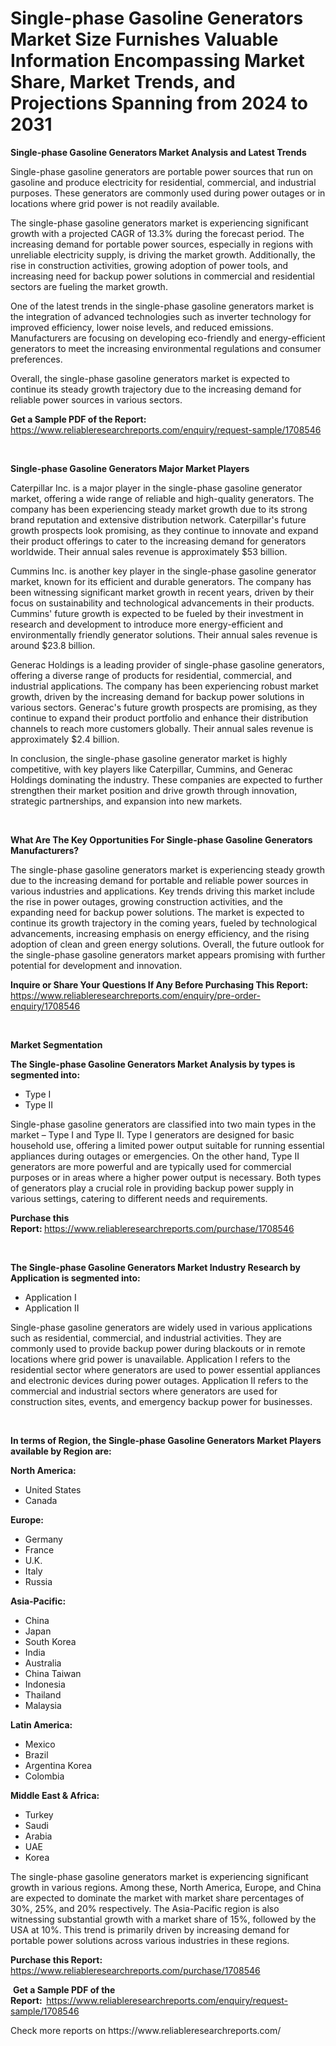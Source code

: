 <p><h1>Single-phase Gasoline Generators Market Size Furnishes Valuable Information Encompassing Market Share, Market Trends, and Projections Spanning from 2024 to 2031</h1></p><p><strong>Single-phase Gasoline Generators Market Analysis and Latest Trends</strong></p>
<p><p>Single-phase gasoline generators are portable power sources that run on gasoline and produce electricity for residential, commercial, and industrial purposes. These generators are commonly used during power outages or in locations where grid power is not readily available.</p><p>The single-phase gasoline generators market is experiencing significant growth with a projected CAGR of 13.3% during the forecast period. The increasing demand for portable power sources, especially in regions with unreliable electricity supply, is driving the market growth. Additionally, the rise in construction activities, growing adoption of power tools, and increasing need for backup power solutions in commercial and residential sectors are fueling the market growth.</p><p>One of the latest trends in the single-phase gasoline generators market is the integration of advanced technologies such as inverter technology for improved efficiency, lower noise levels, and reduced emissions. Manufacturers are focusing on developing eco-friendly and energy-efficient generators to meet the increasing environmental regulations and consumer preferences.</p><p>Overall, the single-phase gasoline generators market is expected to continue its steady growth trajectory due to the increasing demand for reliable power sources in various sectors.</p></p>
<p><strong>Get a Sample PDF of the Report:&nbsp;</strong> <a href="https://www.reliableresearchreports.com/enquiry/request-sample/1708546">https://www.reliableresearchreports.com/enquiry/request-sample/1708546</a></p>
<p>&nbsp;</p>
<p><strong>Single-phase Gasoline Generators Major Market Players</strong></p>
<p><p>Caterpillar Inc. is a major player in the single-phase gasoline generator market, offering a wide range of reliable and high-quality generators. The company has been experiencing steady market growth due to its strong brand reputation and extensive distribution network. Caterpillar's future growth prospects look promising, as they continue to innovate and expand their product offerings to cater to the increasing demand for generators worldwide. Their annual sales revenue is approximately $53 billion.</p><p>Cummins Inc. is another key player in the single-phase gasoline generator market, known for its efficient and durable generators. The company has been witnessing significant market growth in recent years, driven by their focus on sustainability and technological advancements in their products. Cummins' future growth is expected to be fueled by their investment in research and development to introduce more energy-efficient and environmentally friendly generator solutions. Their annual sales revenue is around $23.8 billion.</p><p>Generac Holdings is a leading provider of single-phase gasoline generators, offering a diverse range of products for residential, commercial, and industrial applications. The company has been experiencing robust market growth, driven by the increasing demand for backup power solutions in various sectors. Generac's future growth prospects are promising, as they continue to expand their product portfolio and enhance their distribution channels to reach more customers globally. Their annual sales revenue is approximately $2.4 billion.</p><p>In conclusion, the single-phase gasoline generator market is highly competitive, with key players like Caterpillar, Cummins, and Generac Holdings dominating the industry. These companies are expected to further strengthen their market position and drive growth through innovation, strategic partnerships, and expansion into new markets.</p></p>
<p>&nbsp;</p>
<p><strong>What Are The Key Opportunities For Single-phase Gasoline Generators Manufacturers?</strong></p>
<p><p>The single-phase gasoline generators market is experiencing steady growth due to the increasing demand for portable and reliable power sources in various industries and applications. Key trends driving this market include the rise in power outages, growing construction activities, and the expanding need for backup power solutions. The market is expected to continue its growth trajectory in the coming years, fueled by technological advancements, increasing emphasis on energy efficiency, and the rising adoption of clean and green energy solutions. Overall, the future outlook for the single-phase gasoline generators market appears promising with further potential for development and innovation.</p></p>
<p><strong>Inquire or Share Your Questions If Any Before Purchasing This Report:</strong> <a href="https://www.reliableresearchreports.com/enquiry/pre-order-enquiry/1708546">https://www.reliableresearchreports.com/enquiry/pre-order-enquiry/1708546</a></p>
<p>&nbsp;</p>
<p><strong>Market Segmentation</strong></p>
<p><strong>The Single-phase Gasoline Generators Market Analysis by types is segmented into:</strong></p>
<p><ul><li>Type I</li><li>Type II</li></ul></p>
<p><p>Single-phase gasoline generators are classified into two main types in the market – Type I and Type II. Type I generators are designed for basic household use, offering a limited power output suitable for running essential appliances during outages or emergencies. On the other hand, Type II generators are more powerful and are typically used for commercial purposes or in areas where a higher power output is necessary. Both types of generators play a crucial role in providing backup power supply in various settings, catering to different needs and requirements.</p></p>
<p><strong>Purchase this Report:&nbsp;</strong><a href="https://www.reliableresearchreports.com/purchase/1708546">https://www.reliableresearchreports.com/purchase/1708546</a></p>
<p>&nbsp;</p>
<p><strong>The Single-phase Gasoline Generators Market Industry Research by Application is segmented into:</strong></p>
<p><ul><li>Application I</li><li>Application II</li></ul></p>
<p><p>Single-phase gasoline generators are widely used in various applications such as residential, commercial, and industrial activities. They are commonly used to provide backup power during blackouts or in remote locations where grid power is unavailable. Application I refers to the residential sector where generators are used to power essential appliances and electronic devices during power outages. Application II refers to the commercial and industrial sectors where generators are used for construction sites, events, and emergency backup power for businesses.</p></p>
<p>&nbsp;</p>
<p><strong>In terms of Region, the Single-phase Gasoline Generators Market Players available by Region are:</strong></p>
<p>
    <p> <strong> North America: </strong>
        <ul>
            <li>United States</li>
            <li>Canada</li>
        </ul>
        </p> 
    <p> <strong> Europe: </strong>
        <ul>
            <li>Germany</li>
            <li>France</li>
            <li>U.K.</li>
            <li>Italy</li>
            <li>Russia</li>
        </ul>
        </p> 
    <p> <strong> Asia-Pacific: </strong>
        <ul>
            <li>China</li>
            <li>Japan</li>
            <li>South Korea</li>
            <li>India</li>
            <li>Australia</li>
            <li>China Taiwan</li>
            <li>Indonesia</li>
            <li>Thailand</li>
            <li>Malaysia</li>
        </ul>
        </p> 
    <p> <strong> Latin America: </strong>
        <ul>
            <li>Mexico</li>
            <li>Brazil</li>
            <li>Argentina Korea</li>
            <li>Colombia</li>
        </ul>
        </p> 
    <p> <strong> Middle East & Africa: </strong>
        <ul>
            <li>Turkey</li>
            <li>Saudi</li>
            <li>Arabia</li>
            <li>UAE</li>
            <li>Korea</li>
        </ul>
    </p>
    </p>
<p><p>The single-phase gasoline generators market is experiencing significant growth in various regions. Among these, North America, Europe, and China are expected to dominate the market with market share percentages of 30%, 25%, and 20% respectively. The Asia-Pacific region is also witnessing substantial growth with a market share of 15%, followed by the USA at 10%. This trend is primarily driven by increasing demand for portable power solutions across various industries in these regions.</p></p>
<p><strong>Purchase this Report: </strong><a href="https://www.reliableresearchreports.com/purchase/1708546">https://www.reliableresearchreports.com/purchase/1708546</a></p>
<p>&nbsp;<strong>Get a Sample PDF of the Report:&nbsp;&nbsp;</strong><a href="https://www.reliableresearchreports.com/enquiry/request-sample/1708546">https://www.reliableresearchreports.com/enquiry/request-sample/1708546</a></p>
<p><strong></strong></p>
<p>Check more reports on https://www.reliableresearchreports.com/</p>